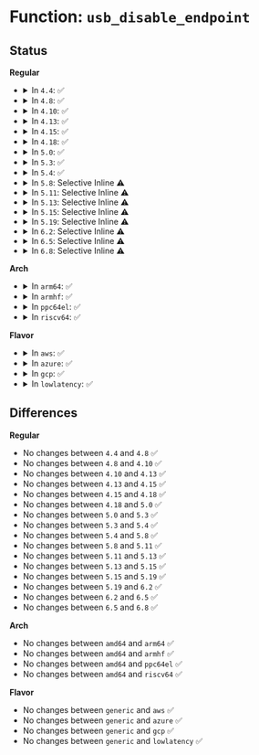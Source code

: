 # Function: <code>usb_disable_endpoint</code>

## Status
<b>Regular</b>
<ul>
<li>
<details>
<summary>In <code>4.4</code>: ✅</summary>

```c
void usb_disable_endpoint(struct usb_device *dev, unsigned int epaddr, bool reset_hardware);
```

**Collision:** Unique Global

**Inline:** No

**Transformation:** False

**Instances:**

```
In drivers/usb/core/message.c (ffffffff81612340)
Location: drivers/usb/core/message.c:1063
Inline: False
Direct callers:
  - drivers/usb/core/hub.c:usb_ep0_reinit
  - drivers/usb/core/hub.c:usb_ep0_reinit
  - drivers/usb/core/message.c:usb_disable_interface
  - drivers/usb/core/message.c:usb_disable_device
  - drivers/usb/core/message.c:usb_disable_device
  - drivers/usb/core/message.c:usb_disable_device
  - drivers/usb/core/message.c:usb_disable_device
  - drivers/usb/core/message.c:usb_reset_configuration
  - drivers/usb/core/message.c:usb_reset_configuration
```
**Symbols:**

```
ffffffff81612340-ffffffff816123e2: usb_disable_endpoint (STB_GLOBAL)
```
</details>
</li>
<li>
<details>
<summary>In <code>4.8</code>: ✅</summary>

```c
void usb_disable_endpoint(struct usb_device *dev, unsigned int epaddr, bool reset_hardware);
```

**Collision:** Unique Global

**Inline:** No

**Transformation:** False

**Instances:**

```
In drivers/usb/core/message.c (ffffffff816722e0)
Location: drivers/usb/core/message.c:1060
Inline: False
Direct callers:
  - drivers/usb/core/hub.c:usb_ep0_reinit
  - drivers/usb/core/hub.c:usb_ep0_reinit
  - drivers/usb/core/message.c:usb_reset_configuration
  - drivers/usb/core/message.c:usb_reset_configuration
  - drivers/usb/core/message.c:usb_disable_device
  - drivers/usb/core/message.c:usb_disable_device
  - drivers/usb/core/message.c:usb_disable_device
  - drivers/usb/core/message.c:usb_disable_device
  - drivers/usb/core/message.c:usb_disable_interface
```
**Symbols:**

```
ffffffff816722e0-ffffffff81672382: usb_disable_endpoint (STB_GLOBAL)
```
</details>
</li>
<li>
<details>
<summary>In <code>4.10</code>: ✅</summary>

```c
void usb_disable_endpoint(struct usb_device *dev, unsigned int epaddr, bool reset_hardware);
```

**Collision:** Unique Global

**Inline:** No

**Transformation:** False

**Instances:**

```
In drivers/usb/core/message.c (ffffffff8169ff90)
Location: drivers/usb/core/message.c:1063
Inline: False
Direct callers:
  - drivers/usb/core/hub.c:usb_ep0_reinit
  - drivers/usb/core/hub.c:usb_ep0_reinit
  - drivers/usb/core/message.c:usb_reset_configuration
  - drivers/usb/core/message.c:usb_reset_configuration
  - drivers/usb/core/message.c:usb_disable_device
  - drivers/usb/core/message.c:usb_disable_device
  - drivers/usb/core/message.c:usb_disable_device
  - drivers/usb/core/message.c:usb_disable_device
  - drivers/usb/core/message.c:usb_disable_interface
```
**Symbols:**

```
ffffffff8169ff90-ffffffff816a0032: usb_disable_endpoint (STB_GLOBAL)
```
</details>
</li>
<li>
<details>
<summary>In <code>4.13</code>: ✅</summary>

```c
void usb_disable_endpoint(struct usb_device *dev, unsigned int epaddr, bool reset_hardware);
```

**Collision:** Unique Global

**Inline:** No

**Transformation:** False

**Instances:**

```
In drivers/usb/core/message.c (ffffffff816b5170)
Location: drivers/usb/core/message.c:1061
Inline: False
Direct callers:
  - drivers/usb/core/hub.c:usb_ep0_reinit
  - drivers/usb/core/hub.c:usb_ep0_reinit
  - drivers/usb/core/message.c:usb_reset_configuration
  - drivers/usb/core/message.c:usb_reset_configuration
  - drivers/usb/core/message.c:usb_disable_device
  - drivers/usb/core/message.c:usb_disable_device
  - drivers/usb/core/message.c:usb_disable_device
  - drivers/usb/core/message.c:usb_disable_device
  - drivers/usb/core/message.c:usb_disable_interface
```
**Symbols:**

```
ffffffff816b5170-ffffffff816b5210: usb_disable_endpoint (STB_GLOBAL)
```
</details>
</li>
<li>
<details>
<summary>In <code>4.15</code>: ✅</summary>

```c
void usb_disable_endpoint(struct usb_device *dev, unsigned int epaddr, bool reset_hardware);
```

**Collision:** Unique Global

**Inline:** No

**Transformation:** False

**Instances:**

```
In drivers/usb/core/message.c (ffffffff81720a00)
Location: drivers/usb/core/message.c:1100
Inline: False
Direct callers:
  - drivers/usb/core/hub.c:usb_ep0_reinit
  - drivers/usb/core/hub.c:usb_ep0_reinit
  - drivers/usb/core/message.c:usb_reset_configuration
  - drivers/usb/core/message.c:usb_reset_configuration
  - drivers/usb/core/message.c:usb_disable_device
  - drivers/usb/core/message.c:usb_disable_device
  - drivers/usb/core/message.c:usb_disable_device
  - drivers/usb/core/message.c:usb_disable_device
  - drivers/usb/core/message.c:usb_disable_interface
```
**Symbols:**

```
ffffffff81720a00-ffffffff81720aa0: usb_disable_endpoint (STB_GLOBAL)
```
</details>
</li>
<li>
<details>
<summary>In <code>4.18</code>: ✅</summary>

```c
void usb_disable_endpoint(struct usb_device *dev, unsigned int epaddr, bool reset_hardware);
```

**Collision:** Unique Global

**Inline:** No

**Transformation:** False

**Instances:**

```
In drivers/usb/core/message.c (ffffffff8175f810)
Location: drivers/usb/core/message.c:1125
Inline: False
Direct callers:
  - drivers/usb/core/hub.c:usb_ep0_reinit
  - drivers/usb/core/hub.c:usb_ep0_reinit
  - drivers/usb/core/message.c:usb_reset_configuration
  - drivers/usb/core/message.c:usb_reset_configuration
  - drivers/usb/core/message.c:usb_disable_device
  - drivers/usb/core/message.c:usb_disable_device
  - drivers/usb/core/message.c:usb_disable_device
  - drivers/usb/core/message.c:usb_disable_device
  - drivers/usb/core/message.c:usb_disable_interface
```
**Symbols:**

```
ffffffff8175f810-ffffffff8175f8af: usb_disable_endpoint (STB_GLOBAL)
```
</details>
</li>
<li>
<details>
<summary>In <code>5.0</code>: ✅</summary>

```c
void usb_disable_endpoint(struct usb_device *dev, unsigned int epaddr, bool reset_hardware);
```

**Collision:** Unique Global

**Inline:** No

**Transformation:** False

**Instances:**

```
In drivers/usb/core/message.c (ffffffff81783df0)
Location: drivers/usb/core/message.c:1126
Inline: False
Direct callers:
  - drivers/usb/core/hub.c:usb_ep0_reinit
  - drivers/usb/core/hub.c:usb_ep0_reinit
  - drivers/usb/core/message.c:usb_reset_configuration
  - drivers/usb/core/message.c:usb_reset_configuration
  - drivers/usb/core/message.c:usb_disable_device
  - drivers/usb/core/message.c:usb_disable_device
  - drivers/usb/core/message.c:usb_disable_device
  - drivers/usb/core/message.c:usb_disable_device
  - drivers/usb/core/message.c:usb_disable_interface
```
**Symbols:**

```
ffffffff81783df0-ffffffff81783e8f: usb_disable_endpoint (STB_GLOBAL)
```
</details>
</li>
<li>
<details>
<summary>In <code>5.3</code>: ✅</summary>

```c
void usb_disable_endpoint(struct usb_device *dev, unsigned int epaddr, bool reset_hardware);
```

**Collision:** Unique Global

**Inline:** No

**Transformation:** False

**Instances:**

```
In drivers/usb/core/message.c (ffffffff817c2120)
Location: drivers/usb/core/message.c:1128
Inline: False
Direct callers:
  - drivers/usb/core/hub.c:usb_ep0_reinit
  - drivers/usb/core/hub.c:usb_ep0_reinit
  - drivers/usb/core/message.c:usb_reset_configuration
  - drivers/usb/core/message.c:usb_reset_configuration
  - drivers/usb/core/message.c:usb_disable_device
  - drivers/usb/core/message.c:usb_disable_device
  - drivers/usb/core/message.c:usb_disable_device
  - drivers/usb/core/message.c:usb_disable_device
  - drivers/usb/core/message.c:usb_disable_interface
```
**Symbols:**

```
ffffffff817c2120-ffffffff817c21c4: usb_disable_endpoint (STB_GLOBAL)
```
</details>
</li>
<li>
<details>
<summary>In <code>5.4</code>: ✅</summary>

```c
void usb_disable_endpoint(struct usb_device *dev, unsigned int epaddr, bool reset_hardware);
```

**Collision:** Unique Global

**Inline:** No

**Transformation:** False

**Instances:**

```
In drivers/usb/core/message.c (ffffffff817f2aa0)
Location: drivers/usb/core/message.c:1128
Inline: False
Direct callers:
  - drivers/usb/core/hub.c:usb_ep0_reinit
  - drivers/usb/core/hub.c:usb_ep0_reinit
  - drivers/usb/core/message.c:usb_reset_configuration
  - drivers/usb/core/message.c:usb_reset_configuration
  - drivers/usb/core/message.c:usb_disable_device
  - drivers/usb/core/message.c:usb_disable_device
  - drivers/usb/core/message.c:usb_disable_device
  - drivers/usb/core/message.c:usb_disable_device
  - drivers/usb/core/message.c:usb_disable_interface
```
**Symbols:**

```
ffffffff817f2aa0-ffffffff817f2b44: usb_disable_endpoint (STB_GLOBAL)
```
</details>
</li>
<li>
<details>
<summary>In <code>5.8</code>: Selective Inline ⚠️</summary>

```c
void usb_disable_endpoint(struct usb_device *dev, unsigned int epaddr, bool reset_hardware);
```

**Collision:** Unique Global

**Inline:** Selective

**Transformation:** False

**Instances:**

```
In drivers/usb/core/message.c (ffffffff818c2440)
Location: drivers/usb/core/message.c:1136
Inline: True
Direct callers:
  - drivers/usb/core/hub.c:usb_reset_and_verify_device
  - drivers/usb/core/hub.c:usb_reset_and_verify_device
  - drivers/usb/core/hub.c:hub_port_connect
  - drivers/usb/core/hub.c:hub_port_connect
  - drivers/usb/core/hub.c:hub_port_init
  - drivers/usb/core/hub.c:hub_port_init
  - drivers/usb/core/hub.c:hub_port_init
  - drivers/usb/core/hub.c:hub_port_init
  - drivers/usb/core/message.c:usb_set_interface
  - drivers/usb/core/message.c:usb_set_interface
  - drivers/usb/core/message.c:usb_disable_device_endpoints
  - drivers/usb/core/message.c:usb_disable_device_endpoints
  - drivers/usb/core/message.c:usb_disable_device_endpoints
  - drivers/usb/core/message.c:usb_disable_device_endpoints
```
**Symbols:**

```
ffffffff818c2440-ffffffff818c24ec: usb_disable_endpoint (STB_GLOBAL)
```
</details>
</li>
<li>
<details>
<summary>In <code>5.11</code>: Selective Inline ⚠️</summary>

```c
void usb_disable_endpoint(struct usb_device *dev, unsigned int epaddr, bool reset_hardware);
```

**Collision:** Unique Global

**Inline:** Selective

**Transformation:** False

**Instances:**

```
In drivers/usb/core/message.c (ffffffff818ce760)
Location: drivers/usb/core/message.c:1277
Inline: True
Direct callers:
  - drivers/usb/core/hub.c:usb_reset_and_verify_device
  - drivers/usb/core/hub.c:usb_reset_and_verify_device
  - drivers/usb/core/hub.c:hub_port_connect
  - drivers/usb/core/hub.c:hub_port_connect
  - drivers/usb/core/hub.c:hub_port_init
  - drivers/usb/core/hub.c:hub_port_init
  - drivers/usb/core/hub.c:hub_port_init
  - drivers/usb/core/hub.c:hub_port_init
  - drivers/usb/core/message.c:usb_set_interface
  - drivers/usb/core/message.c:usb_set_interface
  - drivers/usb/core/message.c:usb_disable_device_endpoints
  - drivers/usb/core/message.c:usb_disable_device_endpoints
  - drivers/usb/core/message.c:usb_disable_device_endpoints
  - drivers/usb/core/message.c:usb_disable_device_endpoints
```
**Symbols:**

```
ffffffff818ce760-ffffffff818ce80c: usb_disable_endpoint (STB_GLOBAL)
```
</details>
</li>
<li>
<details>
<summary>In <code>5.13</code>: Selective Inline ⚠️</summary>

```c
void usb_disable_endpoint(struct usb_device *dev, unsigned int epaddr, bool reset_hardware);
```

**Collision:** Unique Global

**Inline:** Selective

**Transformation:** False

**Instances:**

```
In drivers/usb/core/message.c (ffffffff818b1d90)
Location: drivers/usb/core/message.c:1283
Inline: True
Direct callers:
  - drivers/usb/core/hub.c:usb_reset_and_verify_device
  - drivers/usb/core/hub.c:usb_reset_and_verify_device
  - drivers/usb/core/hub.c:hub_port_connect
  - drivers/usb/core/hub.c:hub_port_connect
  - drivers/usb/core/hub.c:hub_port_init
  - drivers/usb/core/hub.c:hub_port_init
  - drivers/usb/core/hub.c:hub_port_init
  - drivers/usb/core/hub.c:hub_port_init
  - drivers/usb/core/message.c:usb_set_interface
  - drivers/usb/core/message.c:usb_set_interface
  - drivers/usb/core/message.c:usb_disable_device_endpoints
  - drivers/usb/core/message.c:usb_disable_device_endpoints
  - drivers/usb/core/message.c:usb_disable_device_endpoints
  - drivers/usb/core/message.c:usb_disable_device_endpoints
```
**Symbols:**

```
ffffffff818b1d90-ffffffff818b1e3c: usb_disable_endpoint (STB_GLOBAL)
```
</details>
</li>
<li>
<details>
<summary>In <code>5.15</code>: Selective Inline ⚠️</summary>

```c
void usb_disable_endpoint(struct usb_device *dev, unsigned int epaddr, bool reset_hardware);
```

**Collision:** Unique Global

**Inline:** Selective

**Transformation:** False

**Instances:**

```
In drivers/usb/core/message.c (ffffffff81946fd0)
Location: drivers/usb/core/message.c:1283
Inline: True
Direct callers:
  - drivers/usb/core/hub.c:usb_reset_and_verify_device
  - drivers/usb/core/hub.c:usb_reset_and_verify_device
  - drivers/usb/core/hub.c:hub_port_connect
  - drivers/usb/core/hub.c:hub_port_connect
  - drivers/usb/core/hub.c:hub_port_init
  - drivers/usb/core/hub.c:hub_port_init
  - drivers/usb/core/hub.c:hub_port_init
  - drivers/usb/core/hub.c:hub_port_init
  - drivers/usb/core/message.c:usb_set_interface
  - drivers/usb/core/message.c:usb_set_interface
  - drivers/usb/core/message.c:usb_disable_device_endpoints
  - drivers/usb/core/message.c:usb_disable_device_endpoints
  - drivers/usb/core/message.c:usb_disable_device_endpoints
  - drivers/usb/core/message.c:usb_disable_device_endpoints
```
**Symbols:**

```
ffffffff81946fd0-ffffffff8194708a: usb_disable_endpoint (STB_GLOBAL)
```
</details>
</li>
<li>
<details>
<summary>In <code>5.19</code>: Selective Inline ⚠️</summary>

```c
void usb_disable_endpoint(struct usb_device *dev, unsigned int epaddr, bool reset_hardware);
```

**Collision:** Unique Global

**Inline:** Selective

**Transformation:** False

**Instances:**

```
In drivers/usb/core/message.c (ffffffff81a9f8c0)
Location: drivers/usb/core/message.c:1283
Inline: True
Direct callers:
  - drivers/usb/core/hub.c:usb_reset_and_verify_device
  - drivers/usb/core/hub.c:usb_reset_and_verify_device
  - drivers/usb/core/hub.c:hub_port_connect
  - drivers/usb/core/hub.c:hub_port_connect
  - drivers/usb/core/hub.c:hub_port_connect
  - drivers/usb/core/hub.c:hub_port_connect
  - drivers/usb/core/hub.c:hub_port_init
  - drivers/usb/core/hub.c:hub_port_init
  - drivers/usb/core/hub.c:hub_port_init
  - drivers/usb/core/hub.c:hub_port_init
  - drivers/usb/core/message.c:usb_set_configuration
  - drivers/usb/core/message.c:usb_set_interface
  - drivers/usb/core/message.c:usb_set_interface
  - drivers/usb/core/message.c:usb_disable_device_endpoints
  - drivers/usb/core/message.c:usb_disable_device_endpoints
  - drivers/usb/core/message.c:usb_disable_device_endpoints
  - drivers/usb/core/message.c:usb_disable_device_endpoints
```
**Symbols:**

```
ffffffff81a9f8c0-ffffffff81a9f99c: usb_disable_endpoint (STB_GLOBAL)
```
</details>
</li>
<li>
<details>
<summary>In <code>6.2</code>: Selective Inline ⚠️</summary>

```c
void usb_disable_endpoint(struct usb_device *dev, unsigned int epaddr, bool reset_hardware);
```

**Collision:** Unique Global

**Inline:** Selective

**Transformation:** False

**Instances:**

```
In drivers/usb/core/message.c (ffffffff81c24cb0)
Location: drivers/usb/core/message.c:1284
Inline: True
Direct callers:
  - drivers/usb/core/hub.c:usb_reset_and_verify_device
  - drivers/usb/core/hub.c:usb_reset_and_verify_device
  - drivers/usb/core/hub.c:hub_port_connect
  - drivers/usb/core/hub.c:hub_port_connect
  - drivers/usb/core/hub.c:hub_port_connect
  - drivers/usb/core/hub.c:hub_port_connect
  - drivers/usb/core/hub.c:hub_port_init
  - drivers/usb/core/hub.c:hub_port_init
  - drivers/usb/core/hub.c:hub_port_init
  - drivers/usb/core/hub.c:hub_port_init
  - drivers/usb/core/message.c:usb_set_configuration
  - drivers/usb/core/message.c:usb_set_interface
  - drivers/usb/core/message.c:usb_set_interface
  - drivers/usb/core/message.c:usb_disable_device_endpoints
  - drivers/usb/core/message.c:usb_disable_device_endpoints
  - drivers/usb/core/message.c:usb_disable_device_endpoints
  - drivers/usb/core/message.c:usb_disable_device_endpoints
```
**Symbols:**

```
ffffffff81c24cb0-ffffffff81c24d8c: usb_disable_endpoint (STB_GLOBAL)
```
</details>
</li>
<li>
<details>
<summary>In <code>6.5</code>: Selective Inline ⚠️</summary>

```c
void usb_disable_endpoint(struct usb_device *dev, unsigned int epaddr, bool reset_hardware);
```

**Collision:** Unique Global

**Inline:** Selective

**Transformation:** False

**Instances:**

```
In drivers/usb/core/message.c (ffffffff81c8bc30)
Location: drivers/usb/core/message.c:1279
Inline: True
Direct callers:
  - drivers/usb/core/hub.c:usb_reset_and_verify_device
  - drivers/usb/core/hub.c:usb_reset_and_verify_device
  - drivers/usb/core/hub.c:hub_port_connect
  - drivers/usb/core/hub.c:hub_port_connect
  - drivers/usb/core/hub.c:hub_port_connect
  - drivers/usb/core/hub.c:hub_port_connect
  - drivers/usb/core/hub.c:hub_port_init
  - drivers/usb/core/hub.c:hub_port_init
  - drivers/usb/core/hub.c:hub_port_init
  - drivers/usb/core/hub.c:hub_port_init
  - drivers/usb/core/message.c:usb_set_configuration
  - drivers/usb/core/message.c:usb_set_interface
  - drivers/usb/core/message.c:usb_set_interface
  - drivers/usb/core/message.c:usb_disable_device_endpoints
  - drivers/usb/core/message.c:usb_disable_device_endpoints
  - drivers/usb/core/message.c:usb_disable_device_endpoints
  - drivers/usb/core/message.c:usb_disable_device_endpoints
```
**Symbols:**

```
ffffffff81c8bc30-ffffffff81c8bd0c: usb_disable_endpoint (STB_GLOBAL)
```
</details>
</li>
<li>
<details>
<summary>In <code>6.8</code>: Selective Inline ⚠️</summary>

```c
void usb_disable_endpoint(struct usb_device *dev, unsigned int epaddr, bool reset_hardware);
```

**Collision:** Unique Global

**Inline:** Selective

**Transformation:** False

**Instances:**

```
In drivers/usb/core/message.c (ffffffff81d40710)
Location: drivers/usb/core/message.c:1280
Inline: True
Direct callers:
  - drivers/usb/core/hub.c:usb_reset_and_verify_device
  - drivers/usb/core/hub.c:usb_reset_and_verify_device
  - drivers/usb/core/hub.c:hub_port_connect
  - drivers/usb/core/hub.c:hub_port_connect
  - drivers/usb/core/hub.c:hub_port_connect
  - drivers/usb/core/hub.c:hub_port_connect
  - drivers/usb/core/hub.c:hub_port_init
  - drivers/usb/core/hub.c:hub_port_init
  - drivers/usb/core/hub.c:hub_port_init
  - drivers/usb/core/hub.c:hub_port_init
  - drivers/usb/core/message.c:usb_set_configuration
  - drivers/usb/core/message.c:usb_set_interface
  - drivers/usb/core/message.c:usb_set_interface
  - drivers/usb/core/message.c:usb_disable_device_endpoints
  - drivers/usb/core/message.c:usb_disable_device_endpoints
  - drivers/usb/core/message.c:usb_disable_device_endpoints
  - drivers/usb/core/message.c:usb_disable_device_endpoints
```
**Symbols:**

```
ffffffff81d40710-ffffffff81d407ec: usb_disable_endpoint (STB_GLOBAL)
```
</details>
</li>
</ul>
<b>Arch</b>
<ul>
<li>
<details>
<summary>In <code>arm64</code>: ✅</summary>

```c
void usb_disable_endpoint(struct usb_device *dev, unsigned int epaddr, bool reset_hardware);
```

**Collision:** Unique Global

**Inline:** No

**Transformation:** False

**Instances:**

```
In drivers/usb/core/message.c (ffff800010a23458)
Location: drivers/usb/core/message.c:1128
Inline: False
Direct callers:
  - drivers/usb/core/hub.c:usb_ep0_reinit
  - drivers/usb/core/hub.c:usb_ep0_reinit
  - drivers/usb/core/message.c:usb_reset_configuration
  - drivers/usb/core/message.c:usb_reset_configuration
  - drivers/usb/core/message.c:usb_disable_device
  - drivers/usb/core/message.c:usb_disable_device
  - drivers/usb/core/message.c:usb_disable_device
  - drivers/usb/core/message.c:usb_disable_device
  - drivers/usb/core/message.c:usb_disable_interface
```
**Symbols:**

```
ffff800010a23458-ffff800010a23514: usb_disable_endpoint (STB_GLOBAL)
```
</details>
</li>
<li>
<details>
<summary>In <code>armhf</code>: ✅</summary>

```c
void usb_disable_endpoint(struct usb_device *dev, unsigned int epaddr, bool reset_hardware);
```

**Collision:** Unique Global

**Inline:** No

**Transformation:** False

**Instances:**

```
In drivers/usb/core/message.c (c0af9a88)
Location: drivers/usb/core/message.c:1128
Inline: False
Direct callers:
  - drivers/usb/core/hub.c:usb_ep0_reinit
  - drivers/usb/core/hub.c:usb_ep0_reinit
  - drivers/usb/core/message.c:usb_reset_configuration
  - drivers/usb/core/message.c:usb_reset_configuration
  - drivers/usb/core/message.c:usb_disable_device
  - drivers/usb/core/message.c:usb_disable_device
  - drivers/usb/core/message.c:usb_disable_device
  - drivers/usb/core/message.c:usb_disable_device
  - drivers/usb/core/message.c:usb_disable_interface
```
**Symbols:**

```
c0af9a88-c0af9b24: usb_disable_endpoint (STB_GLOBAL)
```
</details>
</li>
<li>
<details>
<summary>In <code>ppc64el</code>: ✅</summary>

```c
void usb_disable_endpoint(struct usb_device *dev, unsigned int epaddr, bool reset_hardware);
```

**Collision:** Unique Global

**Inline:** No

**Transformation:** False

**Instances:**

```
In drivers/usb/core/message.c (c000000000adde10)
Location: drivers/usb/core/message.c:1128
Inline: False
Direct callers:
  - drivers/usb/core/hub.c:usb_ep0_reinit
  - drivers/usb/core/hub.c:usb_ep0_reinit
  - drivers/usb/core/message.c:usb_reset_configuration
  - drivers/usb/core/message.c:usb_reset_configuration
  - drivers/usb/core/message.c:usb_disable_device
  - drivers/usb/core/message.c:usb_disable_device
  - drivers/usb/core/message.c:usb_disable_device
  - drivers/usb/core/message.c:usb_disable_device
  - drivers/usb/core/message.c:usb_disable_interface
```
**Symbols:**

```
c000000000adde10-c000000000addef0: usb_disable_endpoint (STB_GLOBAL)
```
</details>
</li>
<li>
<details>
<summary>In <code>riscv64</code>: ✅</summary>

```c
void usb_disable_endpoint(struct usb_device *dev, unsigned int epaddr, bool reset_hardware);
```

**Collision:** Unique Global

**Inline:** No

**Transformation:** False

**Instances:**

```
In drivers/usb/core/message.c (ffffffe000645b80)
Location: drivers/usb/core/message.c:1128
Inline: False
Direct callers:
  - drivers/usb/core/hub.c:usb_ep0_reinit
  - drivers/usb/core/hub.c:usb_ep0_reinit
  - drivers/usb/core/message.c:usb_reset_configuration
  - drivers/usb/core/message.c:usb_reset_configuration
  - drivers/usb/core/message.c:usb_disable_device
  - drivers/usb/core/message.c:usb_disable_device
  - drivers/usb/core/message.c:usb_disable_device
  - drivers/usb/core/message.c:usb_disable_device
  - drivers/usb/core/message.c:usb_disable_interface
```
**Symbols:**

```
ffffffe000645b80-ffffffe000645c28: usb_disable_endpoint (STB_GLOBAL)
```
</details>
</li>
</ul>
<b>Flavor</b>
<ul>
<li>
<details>
<summary>In <code>aws</code>: ✅</summary>

```c
void usb_disable_endpoint(struct usb_device *dev, unsigned int epaddr, bool reset_hardware);
```

**Collision:** Unique Global

**Inline:** No

**Transformation:** False

**Instances:**

```
In drivers/usb/core/message.c (ffffffff817aae80)
Location: drivers/usb/core/message.c:1128
Inline: False
Direct callers:
  - drivers/usb/core/hub.c:usb_ep0_reinit
  - drivers/usb/core/hub.c:usb_ep0_reinit
  - drivers/usb/core/message.c:usb_reset_configuration
  - drivers/usb/core/message.c:usb_reset_configuration
  - drivers/usb/core/message.c:usb_disable_device
  - drivers/usb/core/message.c:usb_disable_device
  - drivers/usb/core/message.c:usb_disable_device
  - drivers/usb/core/message.c:usb_disable_device
  - drivers/usb/core/message.c:usb_disable_interface
```
**Symbols:**

```
ffffffff817aae80-ffffffff817aaf24: usb_disable_endpoint (STB_GLOBAL)
```
</details>
</li>
<li>
<details>
<summary>In <code>azure</code>: ✅</summary>

```c
void usb_disable_endpoint(struct usb_device *dev, unsigned int epaddr, bool reset_hardware);
```

**Collision:** Unique Global

**Inline:** No

**Transformation:** False

**Instances:**

```
In drivers/usb/core/message.c (ffffffff8179c880)
Location: drivers/usb/core/message.c:1128
Inline: False
Direct callers:
  - drivers/usb/core/hub.c:usb_ep0_reinit
  - drivers/usb/core/hub.c:usb_ep0_reinit
  - drivers/usb/core/message.c:usb_reset_configuration
  - drivers/usb/core/message.c:usb_reset_configuration
  - drivers/usb/core/message.c:usb_disable_device
  - drivers/usb/core/message.c:usb_disable_device
  - drivers/usb/core/message.c:usb_disable_device
  - drivers/usb/core/message.c:usb_disable_device
  - drivers/usb/core/message.c:usb_disable_interface
```
**Symbols:**

```
ffffffff8179c880-ffffffff8179c924: usb_disable_endpoint (STB_GLOBAL)
```
</details>
</li>
<li>
<details>
<summary>In <code>gcp</code>: ✅</summary>

```c
void usb_disable_endpoint(struct usb_device *dev, unsigned int epaddr, bool reset_hardware);
```

**Collision:** Unique Global

**Inline:** No

**Transformation:** False

**Instances:**

```
In drivers/usb/core/message.c (ffffffff817e7920)
Location: drivers/usb/core/message.c:1128
Inline: False
Direct callers:
  - drivers/usb/core/hub.c:usb_ep0_reinit
  - drivers/usb/core/hub.c:usb_ep0_reinit
  - drivers/usb/core/message.c:usb_reset_configuration
  - drivers/usb/core/message.c:usb_reset_configuration
  - drivers/usb/core/message.c:usb_disable_device
  - drivers/usb/core/message.c:usb_disable_device
  - drivers/usb/core/message.c:usb_disable_device
  - drivers/usb/core/message.c:usb_disable_device
  - drivers/usb/core/message.c:usb_disable_interface
```
**Symbols:**

```
ffffffff817e7920-ffffffff817e79c4: usb_disable_endpoint (STB_GLOBAL)
```
</details>
</li>
<li>
<details>
<summary>In <code>lowlatency</code>: ✅</summary>

```c
void usb_disable_endpoint(struct usb_device *dev, unsigned int epaddr, bool reset_hardware);
```

**Collision:** Unique Global

**Inline:** No

**Transformation:** False

**Instances:**

```
In drivers/usb/core/message.c (ffffffff81801b70)
Location: drivers/usb/core/message.c:1128
Inline: False
Direct callers:
  - drivers/usb/core/hub.c:usb_ep0_reinit
  - drivers/usb/core/hub.c:usb_ep0_reinit
  - drivers/usb/core/message.c:usb_reset_configuration
  - drivers/usb/core/message.c:usb_reset_configuration
  - drivers/usb/core/message.c:usb_disable_device
  - drivers/usb/core/message.c:usb_disable_device
  - drivers/usb/core/message.c:usb_disable_device
  - drivers/usb/core/message.c:usb_disable_device
  - drivers/usb/core/message.c:usb_disable_interface
```
**Symbols:**

```
ffffffff81801b70-ffffffff81801c14: usb_disable_endpoint (STB_GLOBAL)
```
</details>
</li>
</ul>

## Differences
<b>Regular</b>
<ul>
<li>
No changes between <code>4.4</code> and <code>4.8</code> ✅
</li>
<li>
No changes between <code>4.8</code> and <code>4.10</code> ✅
</li>
<li>
No changes between <code>4.10</code> and <code>4.13</code> ✅
</li>
<li>
No changes between <code>4.13</code> and <code>4.15</code> ✅
</li>
<li>
No changes between <code>4.15</code> and <code>4.18</code> ✅
</li>
<li>
No changes between <code>4.18</code> and <code>5.0</code> ✅
</li>
<li>
No changes between <code>5.0</code> and <code>5.3</code> ✅
</li>
<li>
No changes between <code>5.3</code> and <code>5.4</code> ✅
</li>
<li>
No changes between <code>5.4</code> and <code>5.8</code> ✅
</li>
<li>
No changes between <code>5.8</code> and <code>5.11</code> ✅
</li>
<li>
No changes between <code>5.11</code> and <code>5.13</code> ✅
</li>
<li>
No changes between <code>5.13</code> and <code>5.15</code> ✅
</li>
<li>
No changes between <code>5.15</code> and <code>5.19</code> ✅
</li>
<li>
No changes between <code>5.19</code> and <code>6.2</code> ✅
</li>
<li>
No changes between <code>6.2</code> and <code>6.5</code> ✅
</li>
<li>
No changes between <code>6.5</code> and <code>6.8</code> ✅
</li>
</ul>
<b>Arch</b>
<ul>
<li>
No changes between <code>amd64</code> and <code>arm64</code> ✅
</li>
<li>
No changes between <code>amd64</code> and <code>armhf</code> ✅
</li>
<li>
No changes between <code>amd64</code> and <code>ppc64el</code> ✅
</li>
<li>
No changes between <code>amd64</code> and <code>riscv64</code> ✅
</li>
</ul>
<b>Flavor</b>
<ul>
<li>
No changes between <code>generic</code> and <code>aws</code> ✅
</li>
<li>
No changes between <code>generic</code> and <code>azure</code> ✅
</li>
<li>
No changes between <code>generic</code> and <code>gcp</code> ✅
</li>
<li>
No changes between <code>generic</code> and <code>lowlatency</code> ✅
</li>
</ul>

